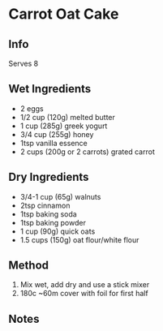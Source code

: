 # Carrot Oat Cake

## Info

Serves 8

## Wet Ingredients

* 2 eggs
* 1/2 cup (120g) melted butter
* 1 cup (285g) greek yogurt
* 3/4 cup (255g) honey
* 1tsp vanilla essence
* 2 cups (200g or 2 carrots) grated carrot

## Dry Ingredients

* 3/4-1 cup (65g) walnuts
* 2tsp cinnamon
* 1tsp baking soda
* 1tsp baking powder
* 1 cup (90g) quick oats
* 1.5 cups (150g) oat flour/white flour

## Method

1. Mix wet, add dry and use a stick mixer
2. 180c ~60m cover with foil for first half

## Notes